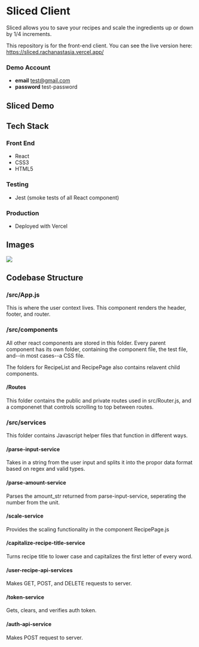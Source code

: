 # Sliced Client

Sliced allows you to save your recipes and scale the ingredients up or down by 1/4 increments.

This repository is for the front-end client. You can see the live version here:
https://sliced.rachanastasia.vercel.app/

### Demo Account

- **email** test@gmail.com
- **password** test-password

## Sliced Demo

## Tech Stack

### Front End

- React
- CSS3
- HTML5

### Testing

- Jest (smoke tests of all React component)

### Production

- Deployed with Vercel

## Images

![](recipe-scale-up.png=250x)

## Codebase Structure

### /src/App.js

This is where the user context lives. This component renders the header, footer, and router.

### /src/components

All other react components are stored in this folder. Every parent component has its own folder, containing the component file, the test file, and--in most cases--a CSS file.

The folders for RecipeList and RecipePage also contains relavent child components.

#### /Routes

This folder contains the public and private routes used in src/Router.js, and a componenet that controls scrolling to top between routes.

### /src/services

This folder contains Javascript helper files that function in different ways.

#### /parse-input-service

Takes in a string from the user input and splits it into the propor data format based on regex and valid types.

#### /parse-amount-service

Parses the amount_str returned from parse-input-service, seperating the number from the unit.

#### /scale-service

Provides the scaling functionality in the component RecipePage.js

#### /capitalize-recipe-title-service

Turns recipe title to lower case and capitalizes the first letter of every word.

#### /user-recipe-api-services

Makes GET, POST, and DELETE requests to server.

#### /token-service

Gets, clears, and verifies auth token.

#### /auth-api-service

Makes POST request to server.
